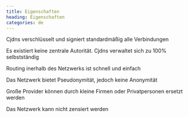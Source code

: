 ```yaml
---
title: Eigenschaften
heading: Eigenschaften
categories: de
---
```

<div class="pure-u-md-1-3">
    <i class="fa fa-lock head-icon"></i>
    <p>Cjdns verschlüsselt und signiert standardmäßig alle Verbindungen</p>
</div>

<div class="pure-u-md-1-3">
    <i class="fa fa-users head-icon"></i>
    <p>Es existiert keine zentrale Autorität. Cjdns verwaltet sich zu 100% selbstständig</p>
</div>

<div class="pure-u-md-1-3">
    <i class="fa fa-exchange head-icon"></i>
    <p>Routing inerhalb des Netzwerks ist schnell und einfach</p>
</div>

<div class="pure-u-md-1-3">
    <i class="fa fa-eye head-icon"></i>
    <p>Das Netzwerk bietet Pseudonymität, jedoch keine Anonymität</p>
</div>

<div class="pure-u-md-1-3">
    <i class="fa fa-university head-icon"></i>
    <p>Große Provider können durch kleine Firmen oder Privatpersonen ersetzt werden</p>
</div>

<div class="pure-u-md-1-3">
    <i class="fa fa-unlock head-icon"></i>
    <p>Das Netzwerk kann nicht zensiert werden</p>
</div>
